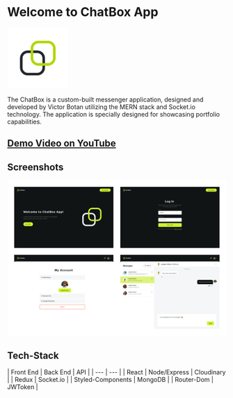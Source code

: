 # Welcome to ChatBox App

<img src="/public/logo.webp" width="140" >

The ChatBox is a custom-built messenger application, designed and developed by Victor Botan utilizing the MERN stack and Socket.io technology. The application is specially designed for showcasing portfolio capabilities.

## [Demo Video on YouTube](https://youtube.com)
## Screenshots
<img src="/public/screenshots.webp">

## Tech-Stack

| Front End | Back End | API |
| --- | --- |
| React | Node/Express | Cloudinary |
| Redux | Socket.io |
| Styled-Components | MongoDB |
| Router-Dom | JWToken |
